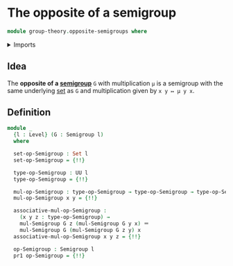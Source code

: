 # The opposite of a semigroup

```agda
module group-theory.opposite-semigroups where
```

<details><summary>Imports</summary>

```agda
open import foundation.dependent-pair-types
open import foundation.identity-types
open import foundation.sets
open import foundation.universe-levels

open import group-theory.semigroups
```

</details>

## Idea

The **opposite of a [semigroup](group-theory.semigroups.md)** `G` with
multiplication `μ` is a semigroup with the same underlying
[set](foundation-core.sets.md) as `G` and multiplication given by `x y ↦ μ y x`.

## Definition

```agda
module _
  {l : Level} (G : Semigroup l)
  where

  set-op-Semigroup : Set l
  set-op-Semigroup = {!!}

  type-op-Semigroup : UU l
  type-op-Semigroup = {!!}

  mul-op-Semigroup : type-op-Semigroup → type-op-Semigroup → type-op-Semigroup
  mul-op-Semigroup x y = {!!}

  associative-mul-op-Semigroup :
    (x y z : type-op-Semigroup) →
    mul-Semigroup G z (mul-Semigroup G y x) ＝
    mul-Semigroup G (mul-Semigroup G z y) x
  associative-mul-op-Semigroup x y z = {!!}

  op-Semigroup : Semigroup l
  pr1 op-Semigroup = {!!}
```
